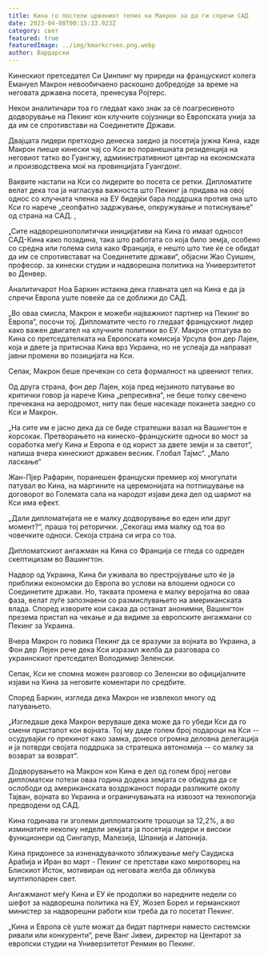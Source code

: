 ```yaml
---
title: Кина го постели црвениот тепих на Макрон за да ги спречи САД
date: 2023-04-08T00:15:33.923Z
category: свет
featured: true
featuredImage: ../img/kmarkcrven.png.webp
author: Вардарски
---
```


Кинескиот претседател Си Џинпинг му приреди на францускиот колега Емануел Макрон невообичаено раскошно добредојде за време на неговата државна посета, пренесува Ројтерс.

Некои аналитичари тоа го гледаат како знак за сè поагресивното додворување на Пекинг кон клучните сојузници во Европската унија за да им се спротивстави на Соединетите Држави.

Двајцата лидери претходно денеска заедно ја посетија јужна Кина, каде Макрон пиеше кинески чај со Кси во поранешната резиденција на неговиот татко во Гуангжу, административниот центар на економската и производствена моќ на провинцијата Гуангдонг.

Ваквите настапи на Кси со лидерите во посета се ретки. Дипломатите велат дека тоа ја нагласува важноста што Пекинг ја придава на овој однос со клучната членка на ЕУ бидејќи бара поддршка против она што Кси го нарече „сеопфатно задржување, опкружување и потиснување“ од страна на САД.
,

„Сите надворешнополитички иницијативи на Кина го имаат односот САД-Кина како позадина, така што работата со која било земја, особено со средна или голема сила како Франција, е нешто што тие ќе се обидат да им се спротивстават на Соединетите држави“, објасни Жао Суишен, професор. за кинески студии и надворешна политика на Универзитетот во Денвер.

Аналитичарот Ноа Баркин истакна дека главната цел на Кина е да ја спречи Европа уште повеќе да се доближи до САД.

„Во оваа смисла, Макрон е можеби најважниот партнер на Пекинг во Европа“, посочи тој. Дипломатите често го гледаат францускиот лидер како важен двигател на клучните политики во ЕУ.
Макрон отпатува во Кина со претседателката на Европската комисија Урсула фон дер Лајен, која и двете ја притиснаа Кина врз Украина, но не успеаја да направат јавни промени во позицијата на Кси.

Сепак, Макрон беше пречекан со сета формалност на црвениот тепих.

Од друга страна, фон дер Лајен, која пред нејзиното патување во критички говор ја нарече Кина „репресивна“, не беше толку свечено пречекана на аеродромот, ниту пак беше насекаде поканета заедно со Кси и Макрон.

„На сите им е јасно дека да се биде стратешки вазал на Вашингтон е ќорсокак. Претворањето на кинеско-француските односи во мост за соработка меѓу Кина и Европа е од корист за двете земји и за светот“, напиша вчера кинескиот државен весник. Глобал Тајмс“.
„Мало ласкање“

Жан-Пјер Рафарин, поранешен француски премиер кој многупати патувал во Кина, на маргините на церемонијата на потпишување на договорот во Големата сала на народот изјави дека дел од шармот на Кси има ефект.

„Дали дипломатијата не е малку додворување во еден или друг момент?“, праша тој реторички. „Секогаш има малку од тоа во човечките односи. Секоја страна си игра со тоа.

Дипломатскиот ангажман на Кина со Франција се гледа со одреден скептицизам во Вашингтон.

Надвор од Украина, Кина би уживала во престројување што ќе ја приближи економски до Европа во услови на влошени односи со Соединетите држави. Но, таквата промена е малку веројатна во оваа фаза, велат луѓе запознаени со размислувањето на американската влада.
Според изворите кои сакаа да останат анонимни, Вашингтон презема пристап на чекање и да видиме за европските ангажмани со Пекинг за Украина.

Вчера Макрон го повика Пекинг да се вразуми за војната во Украина, а Фон дер Лејен рече дека Кси изразил желба да разговара со украинскиот претседател Володимир Зеленски.

Сепак, Кси не спомна можен разговор со Зеленски во официјалните изјави на Кина за неговите коментари по средбите.

Според Баркин, изгледа дека Макрон не извлекол многу од патувањето.

„Изгледаше дека Макрон веруваше дека може да го убеди Кси да го смени пристапот кон војната. Тој му даде голем број подароци на Кси -- осудувајќи го прекинот како замка, донесе огромна деловна делегација и ја потврди својата поддршка за стратешка автономија -- со малку за возврат за возврат“.

Додворувањето на Макрон кон Кина е дел од голем број негови дипломатски потези оваа година додека земјата се обидува да се ослободи од американската воздржаност поради разликите околу Тајван, војната во Украина и ограничувањата на извозот на технологија предводени од САД.

Кина годинава ги зголеми дипломатските трошоци за 12,2%, а во изминатите неколку недели земјата ја посетија лидери и високи функционери од Сингапур, Малезија, Шпанија и Јапонија.

Кина придонесе за изненадувачкото зближување меѓу Саудиска Арабија и Иран во март - Пекинг се претстави како миротворец на Блискиот Исток, мотивиран од неговата желба да обликува мултиполарен свет.

Ангажманот меѓу Кина и ЕУ ќе продолжи во наредните недели со шефот за надворешна политика на ЕУ, Жозеп Борел и германскиот министер за надворешни работи кои треба да го посетат Пекинг.

„Кина и Европа сè уште можат да бидат партнери наместо системски ривали или конкуренти“, рече Ванг Јивеи, директор на Центарот за европски студии на Универзитетот Ренмин во Пекинг.
